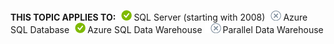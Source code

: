 <Token>**THIS TOPIC APPLIES TO:**![yes](../../Images/Image/ImageNotContaina/yes.png)SQL Server (starting with 2008)![no](../../Images/Image/ImageNotContaina/no.png)Azure SQL Database![yes](../../Images/Image/ImageNotContaina/yes.png)Azure SQL Data Warehouse ![no](../../Images/Image/ImageNotContaina/no.png)Parallel Data Warehouse </Token>
